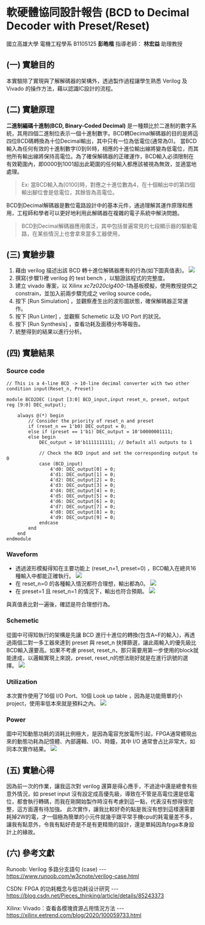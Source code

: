 # 軟硬體協同設計報告 (BCD to Decimal Decoder with Preset/Reset)
國立高雄大學 電機工程學系
B1105125 **彭皓楷**
指導老師： **林宏益** 助理教授
## (一) 實驗目的
本實驗除了實現與了解解碼器的架構外，透過製作過程讓學生熟悉 Verilog 及 Vivado 的操作方法，藉以認識IC設計的流程。
## (二) 實驗原理
**二進制編碼十進制(BCD, Binary-Coded Decimal)** 是一種類比於二進制的數字系統，其用四個二進制位表示一個十進制數字。BCD轉Decimal解碼器的目的是將這四位BCD碼轉換為十位Decimal輸出，其中只有一位為低電位(通常為0)。
當BCD輸入為任何有效的十進制數字(0到9)時，相應的十進位輸出線將變為低電位，而其他所有輸出線將保持高電位。為了確保解碼器的正確運作，BCD輸入必須限制在有效範圍內，即0000到1001超出此範圍的任何輸入都應該被視為無效，並適當地處理。
> Ex: 當BCD輸入為[0100]時，對應之十進位數為4，在十個輸出中的第四個輸出腳位會是低電位，其餘皆為高電位。

BCD到Decimal解碼器是數位電路設計中的基本元件，通過理解其運作原理和應用，工程師和學者可以更好地利用此解碼器在複雜的電子系統中解決問題。
> BCD到Decimal解碼器應用廣泛，其中包括普遍常見的七段顯示器的驅動電路，在某些情況上也會拿來當多工器使用，


## (三) 實驗步驟
1. 藉由 verilog 描述出該 BCD 轉十進位解碼器應有的行為(如下圖真值表)。
![](https://hackmd.io/_uploads/H1IIWsMZa.png)
2. 撰寫{步驟1}裡 verilog 的 test bench ，以驗證該程式的完整度。
3. 建立 vivado 專案，以 Xilinx *xc7z020clg400-1*為基板模擬，使用教授提供之constrain，並加入前兩步驟完成之 verilog source code。
4. 按下 [Run Simulation] ，並觀察產生出的波形圖狀態，確保解碼器正常運作。
5. 按下 [Run Linter] ，並觀察 Schemetic 以及 I/O Port 的狀況。
6. 按下 [Run Synthesis] ，查看功耗及面積分布等報告。
7. 統整得到的結果以進行分析。

## (四) 實驗結果
### Source code
```
// This is a 4-line BCD -> 10-line decimal converter with two other condition input(Reset_n, Preset)

module BCD2DEC (input [3:0] BCD_input,input reset_n, preset, output reg [9:0] DEC_output);

	always @(*) begin
		// Consider the priority of reset_n and preset
		if (reset_n == 1'b0) DEC_output = 0;
		else if (preset == 1'b1) DEC_output = 10'b0000001111;
		else begin
			DEC_output = 10'b1111111111; // Default all outputs to 1

			// Check the BCD input and set the corresponding output to 0
			case (BCD_input)
				4'd0: DEC_output[0] = 0;
				4'd1: DEC_output[1] = 0;
				4'd2: DEC_output[2] = 0;
				4'd3: DEC_output[3] = 0;
				4'd4: DEC_output[4] = 0;
				4'd5: DEC_output[5] = 0;
				4'd6: DEC_output[6] = 0;
				4'd7: DEC_output[7] = 0;
				4'd8: DEC_output[8] = 0;
				4'd9: DEC_output[9] = 0;
			endcase
		end
	end
endmodule
```
### Waveform
* 透過波形模擬得知在主要功能上 (reset_n=1, preset=0) ，BCD輸入在總共16種輸入中都能正確執行。
![](https://hackmd.io/_uploads/ryzVVhMbT.png)
* 在 reset_n=0 的各種輸入情況都符合理想，輸出都為0。
![](https://hackmd.io/_uploads/rJ706hzba.png)
* 在 preset=1 且 reset_n=1 的情況下，輸出也符合預期。
![](https://hackmd.io/_uploads/B1JQyafW6.png)

與真值表比對一遍後，確認是符合理想行為。

### Schemetic
從圖中可得知執行的架構是先讓 BCD 進行十進位的轉換(包含A~F的輸入)，再透過兩個二對一多工器來達到 preset 與 reset_n 抉擇篩選，讓此兩輸入的優先級比BCD輸入還要高。如果不考慮 preset, reset_n，那只需要用第一步使用的block就能達成，以邏輯實現上來說，preset, reset_n的想法剛好就是在進行訊號的選擇。
![](https://hackmd.io/_uploads/rygEl6zb6.png)

### Utilization
本次實作使用了16個 I/O Port、10個 Look up table ，因為是功能簡單的小 project，使用率低本來就是預料之內。
![](https://hackmd.io/_uploads/S12yHaMba.png)

### Power
圖中可知動態功耗的消耗比例極大，是因為電容充放電所引起，FPGA通常體現出來的動態功耗為記憶體、內部邏輯、I/O、時鐘，其中 I/O 通常會占比非常大，如同本次實作結果。
![](https://hackmd.io/_uploads/BkiIU6GW6.png)

## (五) 實驗心得
因為前一次的作業，讓我這次對 verilog 還算是得心應手，不過途中還是總會有些意外情況，如 preset input 沒有設定成高優先級，導致在不管是高電位還是低電位，都會執行轉碼，而我在剛開始製作時沒有考慮到這一點，代表沒有想得很完整，這方面還有待加強。
此次實作，讓我比較好奇的點是我沒有想到這樣還需要耗掉2W的電，才一個極為簡單的小元件就幾乎跟平常手機cpu的耗電量差不多，讓我有點意外，令我有點好奇是不是有更精簡的設計，還是單純因為fpga本身設計上的緣故。

## (六) 參考文獻
Runoob: Verilog 多路分支語句 (case) --- https://www.runoob.com/w3cnote/verilog-case.html

CSDN: FPGA 的功耗概念与低功耗设计研究 --- https://blog.csdn.net/Pieces_thinking/article/details/85243373

Xilinx: Vivado：查看各模塊資源占用情況方法 --- https://xilinx.eetrend.com/blog/2020/100059733.html